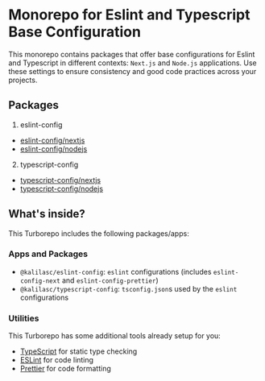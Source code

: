 # Monorepo for Eslint and Typescript Base Configuration

This monorepo contains packages that offer base configurations for Eslint and Typescript in different contexts: `Next.js` and `Node.js` applications. Use these settings to ensure consistency and good code practices across your projects.

## Packages

1. eslint-config
- [eslint-config/nextjs](https://github.com/KalilAziz/kalilasc/blob/main/packages/eslint-config/nextjs.md)
- [eslint-config/nodejs](https://github.com/KalilAziz/kalilasc/blob/main/packages/eslint-config/node.md)


2. typescript-config
- [typescript-config/nextjs](https://github.com/KalilAziz/kalilasc/blob/main/packages/typescript-config/nextjs.md)
- [typescript-config/nodejs](https://github.com/KalilAziz/kalilasc/blob/main/packages/typescript-config/node.md)

## What's inside?

This Turborepo includes the following packages/apps:

### Apps and Packages

- `@kalilasc/eslint-config`: `eslint` configurations (includes `eslint-config-next` and `eslint-config-prettier`)
- `@kalilasc/typescript-config`: `tsconfig.json`s used by the `eslint` configurations

### Utilities

This Turborepo has some additional tools already setup for you:

- [TypeScript](https://www.typescriptlang.org/) for static type checking
- [ESLint](https://eslint.org/) for code linting
- [Prettier](https://prettier.io) for code formatting

